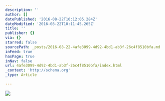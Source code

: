 ```yaml
---
description: ''
author: []
datePublished: '2016-08-22T10:12:05.284Z'
dateModified: '2016-08-22T10:11:45.265Z'
title: ''
publisher: {}
via: {}
starred: false
sourcePath: _posts/2016-08-22-4afe3099-4d92-4bd1-ab3f-26c4f8510bfa.md
inFeed: true
hasPage: true
inNav: false
url: 4afe3099-4d92-4bd1-ab3f-26c4f8510bfa/index.html
_context: 'http://schema.org'
_type: Article

---
```

![](https://the-grid-user-content.s3-us-west-2.amazonaws.com/15fe1f05-52cf-4b1c-876a-7c2ae85f4215.jpg)